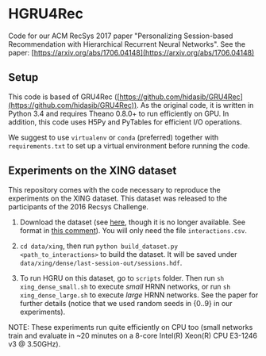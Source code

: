 # HGRU4Rec
Code for our ACM RecSys 2017 paper "Personalizing Session-based Recommendation with Hierarchical Recurrent Neural Networks". 
See the paper: [https://arxiv.org/abs/1706.04148](https://arxiv.org/abs/1706.04148)

## Setup
This code is based of GRU4Rec ([https://github.com/hidasib/GRU4Rec](https://github.com/hidasib/GRU4Rec)).
As the original code, it is written in Python 3.4 and requires Theano 0.8.0+ to run efficiently on GPU.
In addition, this code uses H5Py and PyTables for efficient I/O operations.

We suggest to use `virtualenv` or `conda` (preferred) together with `requirements.txt` to set up a virtual environment before running the code.

## Experiments on the XING dataset
This repository comes with the code necessary to reproduce the experiments on the XING dataset.
This dataset was released to the participants of the 2016 Recsys Challenge.

1) Download the dataset (see [here](http://2016.recsyschallenge.com/), though it is no longer available.  See format in [this comment](https://github.com/mquad/hgru4rec/issues/1#issuecomment-381060517)). You will only need the file `interactions.csv`.

2) `cd data/xing`, then run `python build_dataset.py <path_to_interactions>` to build the dataset. It will be saved under `data/xing/dense/last-session-out/sessions.hdf`.

3) To run HGRU on this dataset, go to `scripts` folder.
Then run `sh xing_dense_small.sh` to execute _small_ HRNN networks, or run `sh xing_dense_large.sh` to execute _large_ HRNN networks. See the paper for further details (notice that we used random seeds in \{0..9\} in our experiments).

NOTE: These experiments run quite efficiently on CPU too (small networks train and evaluate in ~20 minutes on a 8-core Intel(R) Xeon(R) CPU E3-1246 v3 @ 3.50GHz).
